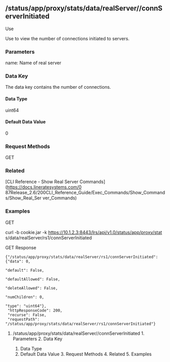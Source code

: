 ## /status/app/proxy/stats/data/realServer/<name>/connServerInitiated

Use

Use to view the number of connections initiated to servers.

### Parameters

name: Name of real server

### Data Key

The data key contains the number of connections.

#### Data Type

uint64

#### Default Data Value

0

### Request Methods

GET

### Related

[CLI Reference - Show Real Server Commands](https://docs.lineratesystems.com/0
87Release_2.6/200CLI_Reference_Guide/Exec_Commands/Show_Commands/Show_Real_Ser
ver_Commands)

### Examples

GET

curl -b cookie.jar -k https://10.1.2.3:8443/lrs/api/v1.0/status/app/proxy/stat
s/data/realServer/rs1/connServerInitiated

GET Response

    
    {"/status/app/proxy/stats/data/realServer/rs1/connServerInitiated": {"data": 0,
                                                                               "default": False,
                                                                               "defaultAllowed": False,
                                                                               "deleteAllowed": False,
                                                                               "numChildren": 0,
                                                                               "type": "uint64"},
     "httpResponseCode": 200,
     "recurse": False,
     "requestPath": "/status/app/proxy/stats/data/realServer/rs1/connServerInitiated"}
    

  1. /status/app/proxy/stats/data/realServer/<name>/connServerInitiated
    1. Parameters
    2. Data Key
      1. Data Type
      2. Default Data Value
    3. Request Methods
    4. Related
    5. Examples


